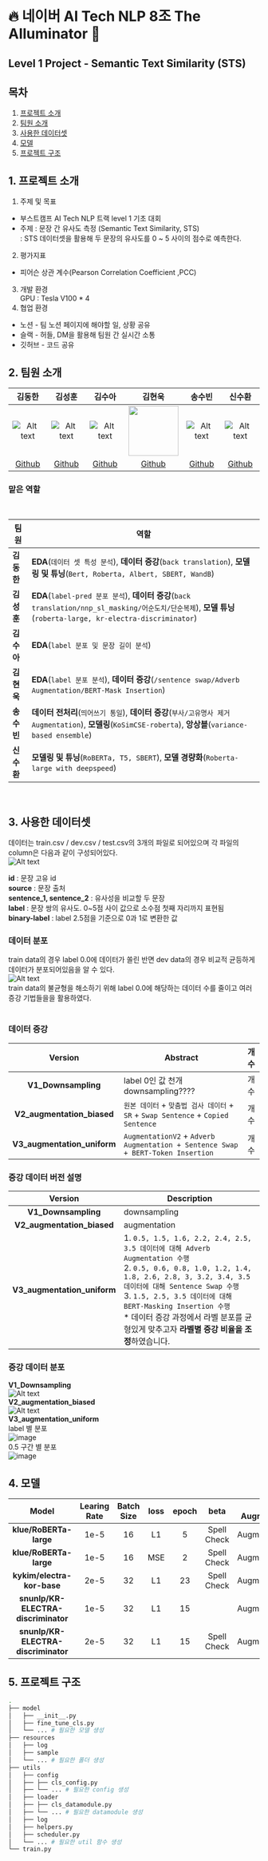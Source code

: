 # 🔥 네이버 AI Tech NLP 8조 The AIluminator 🌟
## Level 1 Project - Semantic Text Similarity (STS)

## 목차
1. [프로젝트 소개](#1-프로젝트-소개)
2. [팀원 소개](#2-팀원-소개)
3. [사용한 데이터셋](#3-사용한-데이터셋)
4. [모델](#4-모델)
5. [프로젝트 구조](#5-프로젝트-구조)

## 1. 프로젝트 소개
1. 주제 및 목표 <br>
- 부스트캠프 AI Tech NLP 트랙 level 1 기초 대회
- 주제 : 문장 간 유사도 측정 (Semantic Text Similarity, STS)    
      : STS 데이터셋을 활용해 두 문장의 유사도를 0 ~ 5 사이의 점수로 예측한다.  
2. 평가지표 <br>
- 피어슨 상관 계수(Pearson Correlation Coefficient ,PCC)
3. 개발 환경 <br>
GPU : Tesla V100 * 4
4. 협업 환경 <br>
- 노션 - 팀 노션 페이지에 해야할 일, 상황 공유    
- 슬랙 - 허들, DM을 활용해 팀원 간 실시간 소통   
- 깃허브 - 코드 공유

## 2. 팀원 소개
|김동한|김성훈|김수아|김현욱|송수빈|신수환|
|:--:|:--:|:--:|:--:|:--:|:--:|
|![Alt text](./markdownimg/image-3.png)|![Alt text]()|![Alt text]()|<img src="https://github.com/user-attachments/assets/c90f4226-3bea-41d9-8b28-4d6227c1d254" width="100" height="100" />|![Alt text]()|![Alt text]()|
|[Github]()|[Github]()|[Github](https://github.com/tndkkim)|[Github](https://github.com/hwk9764)|[Github]()|[Github]()|

### 맡은 역할
<br>

|**팀원**|**역할**|
|--|--|
|**김동한**   |**EDA**(`데이터 셋 특성 분석`), **데이터 증강**(`back translation`), **모델링 및 튜닝**(`Bert, Roberta, Albert, SBERT, WandB`)|
|**김성훈**   |**EDA**(`label-pred 분포 분석`), **데이터 증강**(`back translation/nnp_sl_masking/어순도치/단순복제`), **모델 튜닝**(`roberta-large, kr-electra-discriminator`)|
|**김수아**   |**EDA**(`label 분포 및 문장 길이 분석`)
|**김현욱**   |**EDA**(`label 분포 분석`), **데이터 증강**(`/sentence swap/Adverb Augmentation/BERT-Mask Insertion`)|
|**송수빈**   |**데이터 전처리**(`띄어쓰기 통일`), **데이터 증강**(`부사/고유명사 제거 Augmentation`), **모델링**(`KoSimCSE-roberta`), **앙상블**(`variance-based ensemble`)|
|**신수환**   |**모델링 및 튜닝**(`RoBERTa, T5, SBERT`), **모델 경량화**(`Roberta-large with deepspeed`)|

<br>

## 3. 사용한 데이터셋
데이터는 train.csv / dev.csv / test.csv의 3개의 파일로 되어있으며 각 파일의 column은 다음과 같이 구성되어있다. <br>
![Alt text](./markdownimg/data_column.png)  

**id** : 문장 고유 id <br>
**source** : 문장 출처 <br>
**sentence_1, sentence_2** : 유사성을 비교할 두 문장 <br>
**label** : 문장 쌍의 유사도. 0~5점 사이 값으로 소수점 첫째 자리까지 표현됨 <br>
**binary-label** : label 2.5점을 기준으로 0과 1로 변환한 값 <br>

### 데이터 분포
train data의 경우 label 0.0에 데이터가 쏠린 반면 dev data의 경우 비교적 균등하게 데이터가 분포되어있음을 알 수 있다. <br>
![Alt text](./markdownimg/train_dev_state.png)  
train data의 불균형을 해소하기 위해 label 0.0에 해당하는 데이터 수를 줄이고 여러 증강 기법들을을 활용하였다. <br>
<br>

### 데이터 증강
|**Version**|**Abstract**|**개수**|
|:--:|--|:--:|
|**V1_Downsampling**|label 0인 값 천개 downsampling????|개수|
|**V2_augmentation_biased**|`원본 데이터` + `맞춤법 검사 데이터` + `SR` + `Swap Sentence` + `Copied Sentence`|개수|
|**V3_augmentation_uniform**|`AugmentationV2` + `Adverb Augmentation + Sentence Swap + BERT-Token Insertion`|개수|

### 증강 데이터 버전 설명
|**Version**|**Description**|
|:--:|--|
|**V1_Downsampling** | downsampling |
|**V2_augmentation_biased**| augmentation|
|**V3_augmentation_uniform**|1. `0.5, 1.5, 1.6, 2.2, 2.4, 2.5, 3.5 데이터에 대해 Adverb Augmentation 수행` <br> 2. `0.5, 0.6, 0.8, 1.0, 1.2, 1.4, 1.8, 2.6, 2.8, 3, 3.2, 3.4, 3.5 데이터에 대해 Sentence Swap 수행` <br> 3. `1.5, 2.5, 3.5 데이터에 대해 BERT-Masking Insertion 수행` <br> * 데이터 증강 과정에서 라벨 분포를 균형있게 맞추고자 **라벨별 증강 비율을 조정**하였습니다.|

### 증강 데이터 분포
**V1_Downsampling**
<br>
![Alt text](./markdownimg/image-9.png)
<br>
**V2_augmentation_biased**
<br>
![Alt text](./markdownimg/image-9.png)
<br>
**V3_augmentation_uniform**
<br>
label 별 분포
<br>
![image](https://github.com/user-attachments/assets/4bac99f6-5b77-465a-8d34-6fb30441bc6e)
<br>
0.5 구간 별 분포
<br>
![image](https://github.com/user-attachments/assets/2518d00a-0b11-4ccb-9eba-709bac30ff76)
<br>

## 4. 모델
|**Model**|**Learing Rate**|**Batch Size**|**loss**|**epoch**|**beta**|**Data Augmentation**|**Public Pearson**|**Ensemble Weight**|
|:--:|:--:|:--:|:--:|:--:|:--:|:--:|:--:|:--:|
|**klue/RoBERTa-large**|1e-5|16|L1|5|Spell Check|AugmentationV2|0.9125|0.9125|
|**klue/RoBERTa-large**|1e-5|16|MSE|2|Spell Check|AugmentationV3|0.9166|0.9166|
|**kykim/electra-kor-base**|2e-5|32|L1|23|Spell Check|AugmentationV2|0.9216|0.9216|
|**snunlp/KR-ELECTRA-discriminator**|1e-5|32|L1|15||AugmentationV1|0.9179|0.9179|
|**snunlp/KR-ELECTRA-discriminator**|2e-5|32|L1|15|Spell Check|AugmentationV2|0.9217|0.9217|


## 5. 프로젝트 구조
```sh
.
├── model
│   ├── __init__.py
│   ├── fine_tune_cls.py
│   └── ... # 필요한 모델 생성
├── resources
│   ├── log
│   ├── sample
│   └── ... # 필요한 폴더 생성
├── utils
│   ├── config
│   ├── ├── cls_config.py
│   ├── └── ... # 필요한 config 생성
│   ├── loader
│   ├── ├── cls_datamodule.py
│   ├── └── ... # 필요한 datamodule 생성
│   ├── log
│   ├── helpers.py
│   ├── scheduler.py
│   └── ... # 필요한 util 함수 생성
└── train.py 
```
